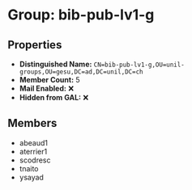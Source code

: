 # Group: bib-pub-lv1-g

## Properties

- **Distinguished Name:** `CN=bib-pub-lv1-g,OU=unil-groups,OU=gesu,DC=ad,DC=unil,DC=ch`
- **Member Count:** 5
- **Mail Enabled:** ❌
- **Hidden from GAL:** ❌

## Members

- abeaud1
- aterrier1
- scodresc
- tnaito
- ysayad
